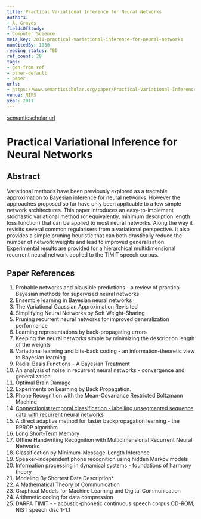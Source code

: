 ```yaml
---
title: Practical Variational Inference for Neural Networks
authors:
- A. Graves
fieldsOfStudy:
- Computer Science
meta_key: 2011-practical-variational-inference-for-neural-networks
numCitedBy: 1080
reading_status: TBD
ref_count: 29
tags:
- gen-from-ref
- other-default
- paper
urls:
- https://www.semanticscholar.org/paper/Practical-Variational-Inference-for-Neural-Networks-Graves/5a9ef216bf11f222438fff130c778267d39a9564?sort=total-citations
venue: NIPS
year: 2011
---
```


[semanticscholar url](https://www.semanticscholar.org/paper/Practical-Variational-Inference-for-Neural-Networks-Graves/5a9ef216bf11f222438fff130c778267d39a9564?sort=total-citations)

# Practical Variational Inference for Neural Networks

## Abstract

Variational methods have been previously explored as a tractable approximation to Bayesian inference for neural networks. However the approaches proposed so far have only been applicable to a few simple network architectures. This paper introduces an easy-to-implement stochastic variational method (or equivalently, minimum description length loss function) that can be applied to most neural networks. Along the way it revisits several common regularisers from a variational perspective. It also provides a simple pruning heuristic that can both drastically reduce the number of network weights and lead to improved generalisation. Experimental results are provided for a hierarchical multidimensional recurrent neural network applied to the TIMIT speech corpus.

## Paper References

1. Probable networks and plausible predictions - a review of practical Bayesian methods for supervised neural networks
2. Ensemble learning in Bayesian neural networks
3. The Variational Gaussian Approximation Revisited
4. Simplifying Neural Networks by Soft Weight-Sharing
5. Pruning recurrent neural networks for improved generalization performance
6. Learning representations by back-propagating errors
7. Keeping the neural networks simple by minimizing the description length of the weights
8. Variational learning and bits-back coding - an information-theoretic view to Bayesian learning
9. Radial Basis Functions - A Bayesian Treatment
10. An analysis of noise in recurrent neural networks - convergence and generalization
11. Optimal Brain Damage
12. Experiments on Learning by Back Propagation.
13. Phone Recognition with the Mean-Covariance Restricted Boltzmann Machine
14. [Connectionist temporal classification - labelling unsegmented sequence data with recurrent neural networks](2006-connectionist-temporal-classification-labelling-unsegmented-sequence-data-with-recurrent-neural-networks)
15. A direct adaptive method for faster backpropagation learning - the RPROP algorithm
16. [Long Short-Term Memory](1997-long-short-term-memory)
17. Offline Handwriting Recognition with Multidimensional Recurrent Neural Networks
18. Classification by Minimum-Message-Length Inference
19. Speaker-independent phone recognition using hidden Markov models
20. Information processing in dynamical systems - foundations of harmony theory
21. Modeling By Shortest Data Description*
22. A Mathematical Theory of Communication
23. Graphical Models for Machine Learning and Digital Communication
24. Arithmetic coding for data compression
25. DARPA TIMIT - - acoustic-phonetic continuous speech corpus CD-ROM, NIST speech disc 1-1.1
